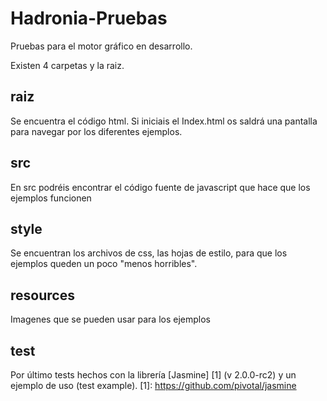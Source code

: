 Hadronia-Pruebas
================

Pruebas para el motor gráfico en desarrollo.

Existen 4 carpetas y la raiz.

raiz
----
Se encuentra el código html.
Si iniciais el Index.html os saldrá una pantalla para navegar por los diferentes ejemplos.

src
---
En src podréis encontrar el código fuente de javascript que hace que los ejemplos funcionen

style
-----
Se encuentran los archivos de css, las hojas de estilo, para que los ejemplos queden un poco "menos horribles".

resources
---------
Imagenes que se pueden usar para los ejemplos

test
----
Por último tests hechos con la librería [Jasmine] [1] (v 2.0.0-rc2) y un ejemplo de uso (test example).
  [1]: https://github.com/pivotal/jasmine
